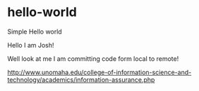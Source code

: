 # hello-world
Simple Hello world

Hello I am Josh!

Well look at me I am committing code form local to remote!

http://www.unomaha.edu/college-of-information-science-and-technology/academics/information-assurance.php

